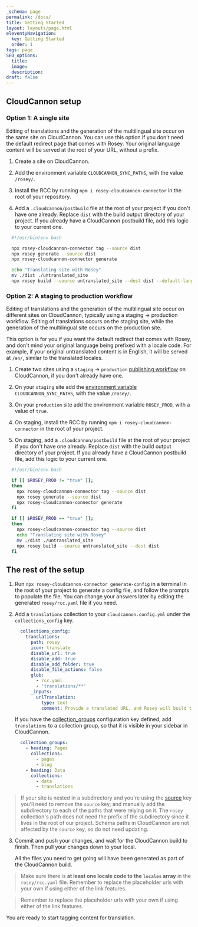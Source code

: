 ```yaml
---
_schema: page
permalink: /docs/
title: Getting Started
layout: layouts/page.html
eleventyNavigation:
  key: Getting Started
  order: 1
tags: page
SEO_options:
  title:
  image:
  description:
draft: false
---
```

## CloudCannon setup

### Option 1: A single site

Editing of translations and the generation of the multilingual site occur on the same site on CloudCannon. You can use this option if you don't need the default redirect page that comes with Rosey. Your original language content will be served at the root of your URL, without a prefix.

1. Create a site on CloudCannon.

2. Add the environment variable `CLOUDCANNON_SYNC_PATHS`, with the value `/rosey/`.

3. Install the RCC by running `npm i rosey-cloudcannon-connector` in the root of your repository.

4. Add a `.cloudcannon/postbuild` file at the root of your project if you don't have one already. Replace `dist` with the build output directory of your project. If you already have a CloudCannon postbuild file, add this logic to your current one.

  ```bash
    #!/usr/bin/env bash

    npx rosey-cloudcannon-connector tag --source dist
    npx rosey generate --source dist
    npx rosey-cloudcannon-connector generate

    echo "Translating site with Rosey"
    mv ./dist ./untranslated_site                  
    npx rosey build --source untranslated_site --dest dist --default-language-at-root
  ```


### Option 2: A staging to production workflow

Editing of translations and the generation of the multilingual site occur on different sites on CloudCannon, typically using a staging -> production workflow. Editing of translations occurs on the staging site, while the generation of the multilingual site occurs on the production site. 


This option is for you if you want the default redirect that comes with Rosey, and don't mind your original language being prefixed with a locale code. For example, if your original untranslated content is in English, it will be served at `/en/`, similar to the translated locales.


1. Create two sites using a `staging` -> `production` [publishing workflow](https://cloudcannon.com/documentation/articles/what-is-a-publish-branch/) on CloudCannon, if you don't already have one.

2. On your `staging` site add the [environment variable](https://cloudcannon.com/documentation/articles/configure-your-environment-variables/) `CLOUDCANNON_SYNC_PATHS`, with the value `/rosey/`.

3. On your `production` site add the environment variable `ROSEY_PROD`, with a value of `true`.

4. On staging, install the RCC by running `npm i rosey-cloudcannon-connector` in the root of your project.

5. On staging, add a `.cloudcannon/postbuild` file at the root of your project if you don't have one already. Replace `dist` with the build output directory of your project. If you already have a CloudCannon postbuild file, add this logic to your current one.

  ```bash
    #!/usr/bin/env bash

    if [[ $ROSEY_PROD != "true" ]];
    then
      npx rosey-cloudcannon-connector tag --source dist
      npx rosey generate --source dist
      npx rosey-cloudcannon-connector generate
    fi

    if [[ $ROSEY_PROD == "true" ]];
    then
      npx rosey-cloudcannon-connector tag --source dist
      echo "Translating site with Rosey"
      mv ./dist ./untranslated_site                  
      npx rosey build --source untranslated_site --dest dist 
    fi
  ```

## The rest of the setup

1. Run `npx rosey-cloudcannon-connector generate-config` in a terminal in the root of your project to generate a config file, and follow the prompts to populate the file. You can change your answers later by editing the generated `rosey/rcc.yaml` file if you need.


2. Add a `translations` collection to your `cloudcannon.config.yml` under the `collections_config` key. 

    ```yml
      collections_config:
        translations:
          path: rosey
          icon: translate
          disable_url: true
          disable_add: true
          disable_add_folder: true
          disable_file_actions: false
          glob:
            - rcc.yaml
            - 'translations/**'
          _inputs:
            urlTranslation:
              type: text
              comment: Provide a translated URL, and Rosey will build this page at that address.
    ```

    If you have the [collection_groups](https://cloudcannon.com/documentation/articles/configure-your-site-navigation/#options) configuration key defined, add `translations` to a collection group, so that it is visible in your sidebar in CloudCannon. 


    ```yml
      collection_groups:
        - heading: Pages
          collections:
            - pages
            - blog
        - heading: Data
          collections:
            - data
            - translations
    ```

> If your site is nested in a subdirectory and you're using the [source](https://cloudcannon.com/documentation/articles/configuration-file-reference/#source) key you'll need to remove the `source` key, and manually add the subdirectory to each of the paths that were relying on it. The `rosey` collection's path does not need the prefix of the subdirectory since it lives in the root of our project. Schema paths in CloudCannon are not affected by the `source` key, so do not need updating.

3. Commit and push your changes, and wait for the CloudCannon build to finish. Then pull your changes down to your local. 

    All the files you need to get going will have been generated as part of the CloudCannon build. 


> Make sure there is **at least one locale code to the `locales` array** in the `rosey/rcc.yaml` file. Remember to replace the placeholder urls with your own if using either of the link features.


> Remember to replace the placeholder urls with your own if using either of the link features. 


You are ready to start tagging content for translation.